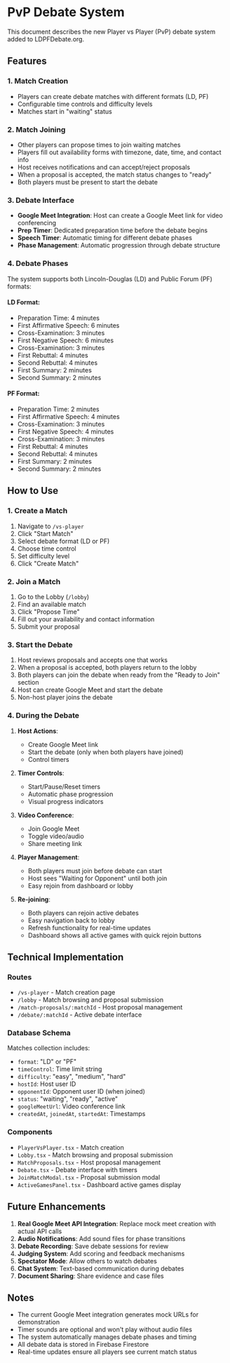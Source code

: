 # PvP Debate System

This document describes the new Player vs Player (PvP) debate system added to LDPFDebate.org.

## Features

### 1. Match Creation
- Players can create debate matches with different formats (LD, PF)
- Configurable time controls and difficulty levels
- Matches start in "waiting" status

### 2. Match Joining
- Other players can propose times to join waiting matches
- Players fill out availability forms with timezone, date, time, and contact info
- Host receives notifications and can accept/reject proposals
- When a proposal is accepted, the match status changes to "ready"
- Both players must be present to start the debate

### 3. Debate Interface
- **Google Meet Integration**: Host can create a Google Meet link for video conferencing
- **Prep Timer**: Dedicated preparation time before the debate begins
- **Speech Timer**: Automatic timing for different debate phases
- **Phase Management**: Automatic progression through debate structure

### 4. Debate Phases
The system supports both Lincoln-Douglas (LD) and Public Forum (PF) formats:

#### LD Format:
- Preparation Time: 4 minutes
- First Affirmative Speech: 6 minutes
- Cross-Examination: 3 minutes
- First Negative Speech: 6 minutes
- Cross-Examination: 3 minutes
- First Rebuttal: 4 minutes
- Second Rebuttal: 4 minutes
- First Summary: 2 minutes
- Second Summary: 2 minutes

#### PF Format:
- Preparation Time: 2 minutes
- First Affirmative Speech: 4 minutes
- Cross-Examination: 3 minutes
- First Negative Speech: 4 minutes
- Cross-Examination: 3 minutes
- First Rebuttal: 4 minutes
- Second Rebuttal: 4 minutes
- First Summary: 2 minutes
- Second Summary: 2 minutes

## How to Use

### 1. Create a Match
1. Navigate to `/vs-player`
2. Click "Start Match"
3. Select debate format (LD or PF)
4. Choose time control
5. Set difficulty level
6. Click "Create Match"

### 2. Join a Match
1. Go to the Lobby (`/lobby`)
2. Find an available match
3. Click "Propose Time"
4. Fill out your availability and contact information
5. Submit your proposal

### 3. Start the Debate
1. Host reviews proposals and accepts one that works
2. When a proposal is accepted, both players return to the lobby
3. Both players can join the debate when ready from the "Ready to Join" section
4. Host can create Google Meet and start the debate
5. Non-host player joins the debate

### 4. During the Debate
1. **Host Actions**:
   - Create Google Meet link
   - Start the debate (only when both players have joined)
   - Control timers
   
2. **Timer Controls**:
   - Start/Pause/Reset timers
   - Automatic phase progression
   - Visual progress indicators

3. **Video Conference**:
   - Join Google Meet
   - Toggle video/audio
   - Share meeting link

4. **Player Management**:
   - Both players must join before debate can start
   - Host sees "Waiting for Opponent" until both join
   - Easy rejoin from dashboard or lobby

4. **Re-joining**:
   - Both players can rejoin active debates
   - Easy navigation back to lobby
   - Refresh functionality for real-time updates
   - Dashboard shows all active games with quick rejoin buttons

## Technical Implementation

### Routes
- `/vs-player` - Match creation page
- `/lobby` - Match browsing and proposal submission
- `/match-proposals/:matchId` - Host proposal management
- `/debate/:matchId` - Active debate interface

### Database Schema
Matches collection includes:
- `format`: "LD" or "PF"
- `timeControl`: Time limit string
- `difficulty`: "easy", "medium", "hard"
- `hostId`: Host user ID
- `opponentId`: Opponent user ID (when joined)
- `status`: "waiting", "ready", "active"
- `googleMeetUrl`: Video conference link
- `createdAt`, `joinedAt`, `startedAt`: Timestamps

### Components
- `PlayerVsPlayer.tsx` - Match creation
- `Lobby.tsx` - Match browsing and proposal submission
- `MatchProposals.tsx` - Host proposal management
- `Debate.tsx` - Debate interface with timers
- `JoinMatchModal.tsx` - Proposal submission modal
- `ActiveGamesPanel.tsx` - Dashboard active games display

## Future Enhancements

1. **Real Google Meet API Integration**: Replace mock meet creation with actual API calls
2. **Audio Notifications**: Add sound files for phase transitions
3. **Debate Recording**: Save debate sessions for review
4. **Judging System**: Add scoring and feedback mechanisms
5. **Spectator Mode**: Allow others to watch debates
6. **Chat System**: Text-based communication during debates
7. **Document Sharing**: Share evidence and case files

## Notes

- The current Google Meet integration generates mock URLs for demonstration
- Timer sounds are optional and won't play without audio files
- The system automatically manages debate phases and timing
- All debate data is stored in Firebase Firestore
- Real-time updates ensure all players see current match status
